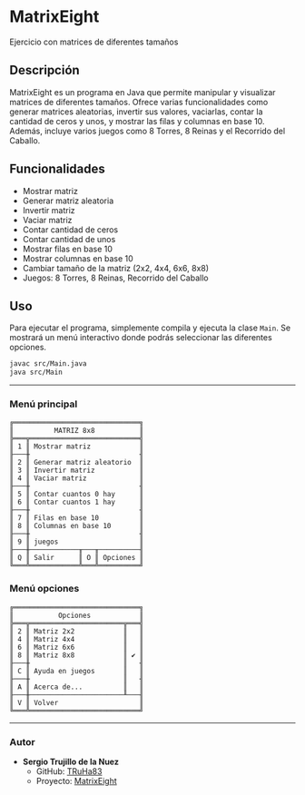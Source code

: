 # MatrixEight

Ejercicio con matrices de diferentes tamaños

## Descripción

MatrixEight es un programa en Java que permite manipular y visualizar matrices de diferentes tamaños. Ofrece varias funcionalidades como generar matrices aleatorias, invertir sus valores, vaciarlas, contar la cantidad de ceros y unos, y mostrar las filas y columnas en base 10. Además, incluye varios juegos como 8 Torres, 8 Reinas y el Recorrido del Caballo.

## Funcionalidades

- Mostrar matriz
- Generar matriz aleatoria
- Invertir matriz
- Vaciar matriz
- Contar cantidad de ceros
- Contar cantidad de unos
- Mostrar filas en base 10
- Mostrar columnas en base 10
- Cambiar tamaño de la matriz (2x2, 4x4, 6x6, 8x8)
- Juegos: 8 Torres, 8 Reinas, Recorrido del Caballo

## Uso

Para ejecutar el programa, simplemente compila y ejecuta la clase `Main`. Se mostrará un menú interactivo donde podrás seleccionar las diferentes opciones.

```sh
javac src/Main.java
java src/Main
```
---

### Menú principal
```shell
╔═══════════════════════════════╗
║          MATRIZ 8x8           ║
╠═══╦═══════════════════════════╣
║ 1 ║ Mostrar matriz            ║
╟───╫                           ╢
║ 2 ║ Generar matriz aleatorio  ║
║ 3 ║ Invertir matriz           ║
║ 4 ║ Vaciar matriz             ║
╟───╫                           ╢
║ 5 ║ Contar cuantos 0 hay      ║
║ 6 ║ Contar cuantos 1 hay      ║
╟───╫                           ╢
║ 7 ║ Filas en base 10          ║
║ 8 ║ Columnas en base 10       ║
╟───╫                           ╢
║ 9 ║ juegos                    ║
╟───╫────────────╥───╥──────────╢
║ Q ║ Salir      ║ O ║ Opciones ║
╚═══╩════════════╩═══╩══════════╝
```
### Menú opciones
```shell
╔═══════════════════════════════╗
║           Opciones            ║
╠═══╦═══════════════════════╦═══╣
║ 2 ║ Matriz 2x2            ║   ║
║ 4 ║ Matriz 4x4            ║   ║
║ 6 ║ Matriz 6x6            ║   ║
║ 8 ║ Matriz 8x8            ║ ✔ ║
╟───╫                       ║   ╢
║ C ║ Ayuda en juegos       ║   ║
╟───╫                       ║   ╢
║ A ║ Acerca de...          ║   ║
╟───╫───────────────────────╨───╢
║ V ║ Volver                    ║
╚═══╩═══════════════════════════╝
```

---

### Autor
- **Sergio Trujillo de la Nuez**
    - GitHub: [TRuHa83](https://github.com/TRuHa83)
    - Proyecto: [MatrixEight](https://github.com/TRuHa83/MatrixEight/tree/main)
